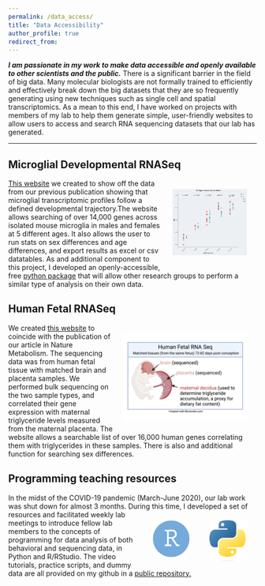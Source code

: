 ```yaml
---
permalink: /data_access/
title: "Data Accessibility"
author_profile: true
redirect_from: 
---
```


***I am passionate in my work to make data accessible and openly available to other scientists and the public.*** There is a significant barrier in the field of big data. Many molecular biologists are not formally trained to efficiently and effectively break down the big datasets that they are so frequently generating using new techniques such as single cell and spatial transcriptomics. As a mean to this end, I have worked on projects with members of my lab to help them generate simple, user-friendly websites to allow users to access and search RNA sequencing datasets that our lab has generated.

---

## Microglial Developmental RNASeq 
<img style="float: right; max-width: 30%; padding: 20px" src="../images/microglia-seq.png">
<a href="https://microglia-seq.vm.duke.edu/microglia-seq/shiny-app/" target="_blank">This website</a> we created to show off the data from our previous publication showing that microglial transcriptomic profiles follow a defined developmental trajectory.The website allows searching of over 14,000 genes across isolated mouse microglia in males and females at 5 different ages. It also allows the user to run stats on sex differences and age differences, and export results as excel or csv datatables. As and additional component to this project, I developed an openly-accessible, free <a href="https://pypi.org/project/developmental-index/#description" target="_blank">python package</a> that will allow other research groups to perform a similar type of analysis on their own data.


## Human Fetal RNASeq 
We created <a href="https://microglia-seq.vm.duke.edu/microglia-seq/human-fetal-RNASeq/shiny_app/" target="_blank">this website</a><img style="float: right; max-width: 50%; padding: 20px" src="../images/human_fetal_rnaseq.png"> to coincide with the publication of our article in Nature Metabolism. The sequencing data was from human fetal tissue with matched brain and placenta samples. We performed bulk sequencing on the two sample types, and correlated their gene expression with maternal triglyceride levels measured from the maternal placenta. The website allows a searchable list of over 16,000 human genes correlating them with triglycerides in these samples. There is also and additional function for searching sex differences.

## Programming teaching resources
In the midst of the COVID-19 pandemic (March-June 2020), our lab work was shut down for almost 3 months. During this time, I developed a set of <img style="float: right; max-width: 15%; padding: 20px" src="../images/python.png">
<img style="float: right; max-width: 15%; padding: 20px" src="../images/R.png">resources and facilitated weekly lab meetings to introduce fellow lab members to the concepts of programming for data analysis of both behavioral and sequencing data, in Python and R/RStudio. The video tutorials, practice scripts, and dummy data are all provided on my github in a <a href="https://github.com/bendevlin18/programming-teaching-resources" target="_blank">public repository.</a>
